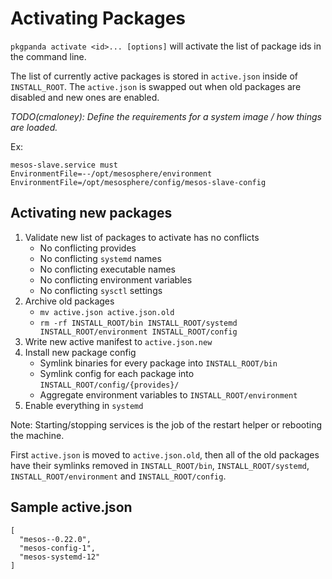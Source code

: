 # Activating Packages

`pkgpanda activate <id>... [options]` will activate the list of package ids in the command line.

The list of currently active packages is stored in `active.json` inside of `INSTALL_ROOT`. The `active.json` is swapped
out when old packages are disabled and new ones are enabled.

*TODO(cmaloney): Define the requirements for a system image / how things are loaded.*

Ex:

```
mesos-slave.service must
EnvironmentFile=--/opt/mesosphere/environment
EnvironmentFile=/opt/mesosphere/config/mesos-slave-config
```

## Activating new packages

1. Validate new list of packages to activate has no conflicts
    - No conflicting provides
    - No conflicting `systemd` names
    - No conflicting executable names
    - No conflicting environment variables
    - No conflicting `sysctl` settings
2. Archive old packages
    - `mv active.json active.json.old`
    - `rm -rf INSTALL_ROOT/bin INSTALL_ROOT/systemd INSTALL_ROOT/environment INSTALL_ROOT/config`
3. Write new active manifest to `active.json.new`
4. Install new package config
    - Symlink binaries for every package into `INSTALL_ROOT/bin`
    - Symlink config for each package into `INSTALL_ROOT/config/{provides}/`
    - Aggregate environment variables to `INSTALL_ROOT/environment`
5. Enable everything in `systemd`

Note: Starting/stopping services is the job of the restart helper or rebooting the machine.

First `active.json` is moved to `active.json.old`, then all of the old packages have their symlinks removed
in `INSTALL_ROOT/bin`, `INSTALL_ROOT/systemd`, `INSTALL_ROOT/environment` and `INSTALL_ROOT/config`.


## Sample active.json

```
[
  "mesos--0.22.0",
  "mesos-config-1",
  "mesos-systemd-12"
]
```
